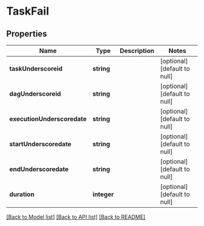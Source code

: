 # TaskFail

## Properties
Name | Type | Description | Notes
------------ | ------------- | ------------- | -------------
**taskUnderscoreid** | **string** |  | [optional] [default to null]
**dagUnderscoreid** | **string** |  | [optional] [default to null]
**executionUnderscoredate** | **string** |  | [optional] [default to null]
**startUnderscoredate** | **string** |  | [optional] [default to null]
**endUnderscoredate** | **string** |  | [optional] [default to null]
**duration** | **integer** |  | [optional] [default to null]

[[Back to Model list]](../README.md#documentation-for-models) [[Back to API list]](../README.md#documentation-for-api-endpoints) [[Back to README]](../README.md)


